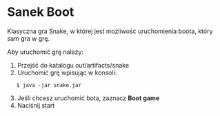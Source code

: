 # Sanek  Boot

Klasyczna gra Snake, w której jest możliwość uruchomienia boota, który sam gra w grę.

Aby uruchomić grę należy:

1. Przejść do katalogu out/artifacts/snake
2. Uruchomić grę wpisując w konsoli:
```
   $ java -jar snake.jar
```
3. Jeśli chcesz uruchomić bota, zaznacz **Boot game**
4. Naciśnij start
